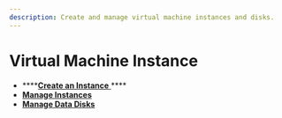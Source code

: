 ```yaml
---
description: Create and manage virtual machine instances and disks.
---
```


# Virtual Machine Instance

* ****[**Create an Instance** ](create-an-instance.md) ****&#x20;
* ****[**Manage Instances**](manage-instances.md)****
* ****[**Manage Data Disks**](manage-data-disks.md)****
